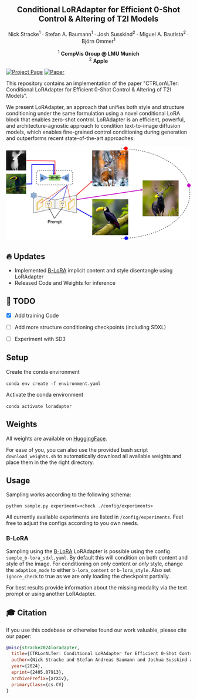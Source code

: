 # 

<p align="center">
 <h2 align="center">Conditional LoRAdapter for Efficient 0-Shot Control & Altering of T2I Models</h2>
 <p align="center"> 
 Nick Stracke<sup>1</sup> · Stefan A. Baumann<sup>1</sup> · Josh Susskind<sup>2</sup> · Miguel A. Bautista<sup>2</sup> · Björn Ommer<sup>1</sup>
 </p>
 <p align="center"> 
    <sup>1</sup> <b>CompVis Group @ LMU Munich</b> <br/>
    <sup>2</sup> <b>Apple</b>
 </p>
 </p>
</p>


[![Project Page](https://img.shields.io/badge/Project-Page-blue)](https://compvis.github.io/LoRAdapter/)
[![Paper](https://img.shields.io/badge/arXiv-PDF-b31b1b)](https://arxiv.org/abs/2405.07913)

This repository contains an implementation of the paper "CTRLorALTer: Conditional LoRAdapter for Efficient 0-Shot Control & Altering of T2I Models".

We present LoRAdapter, an approach that unifies both style and structure conditioning under the same formulation using a novel conditional LoRA block that enables zero-shot control.
LoRAdapter is an efficient, powerful, and architecture-agnostic approach to condition text-to-image diffusion models, which enables fine-grained control conditioning during generation and outperforms recent state-of-the-art approaches.

![teaser](./docs/static/images/main.jpg)

## 🔥 Updates
- Implemented [B-LoRA](https://b-lora.github.io/B-LoRA/) implicit content and style disentangle using LoRAdapter
- Released Code and Weights for inference

## 💪 TODO
- [x] Add training Code
- [ ] Add more structure conditioning checkpoints (including SDXL)
- [ ] Experiment with SD3


## Setup

Create the conda environment

`conda env create -f environment.yaml `

Activate the conda environment

`conda activate loradapter`

## Weights

All weights are available on [HuggingFace](https://huggingface.co/kliyer/LoRAdapter/tree/main).

For ease of you, you can also use the provided bash script `download_weights.sh` to automatically download all available weights and place them in the the right directory.


## Usage
Sampling works according to the following schema:
```
python sample.py experiment=<check ./config/experiments>
```
All currently available experiments are listed in `/config/experiments`. Feel free to adjust the configs according to you own needs.

### B-LoRA
Sampling using the [B-LoRA](https://b-lora.github.io/B-LoRA/) LoRAdapter is possible using the config `sample_b-lora_sdxl.yaml`. By default this will condition on both content and style of the image. For conditioning on _only_ content or _only_ style, change the `adaption_mode` to either `b-lora_content` or `b-lora_style`. Also set `ignore_check` to true as we are only loading the checkpoint partially.

For best results provide information about the missing modality via the text prompt or using another LoRAdapter.



## 🎓 Citation

If you use this codebase or otherwise found our work valuable, please cite our paper:

```bibtex
@misc{stracke2024loradapter,
  title={CTRLorALTer: Conditional LoRAdapter for Efficient 0-Shot Control & Altering of T2I Models},
  author={Nick Stracke and Stefan Andreas Baumann and Joshua Susskind and Miguel Angel Bautista and Björn Ommer},
  year={2024},
  eprint={2405.07913},
  archivePrefix={arXiv},
  primaryClass={cs.CV}
}
```
